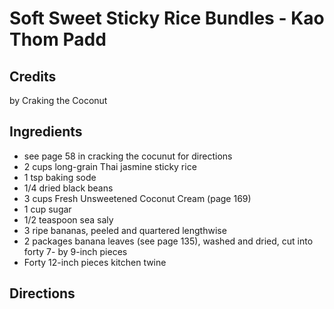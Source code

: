 # Soft Sweet Sticky Rice Bundles - Kao Thom Padd 

## Credits

by Craking the Coconut

## Ingredients

- see page 58 in cracking the cocunut for directions
- 2 cups long-grain Thai jasmine sticky rice
- 1 tsp baking sode
- 1/4 dried black beans
- 3 cups Fresh Unsweetened Coconut Cream (page 169)
- 1 cup sugar
- 1/2 teaspoon sea saly
- 3 ripe bananas, peeled and quartered lengthwise
- 2 packages banana leaves (see page 135), washed and dried, cut into forty 7- by 9-inch pieces
- Forty 12-inch pieces kitchen twine

## Directions

